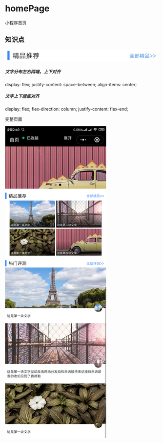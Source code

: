 # homePage
小程序首页

## 知识点
![](images/show2.jpg)
##### 文字分布左右两端，上下对齐  
 display: flex;
 justify-content: space-between;
 align-items: center;

##### 文字上下居底对齐
  display: flex;
  flex-direction: column;
  justify-content: flex-end;

完整页面

![](images/show.jpg)
